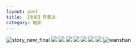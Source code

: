 ```yaml
---
layout: post
title: 【电影】青春派
category: 电影
---
```

![story_new_final](http://rbwl8nwm4.hd-bkt.clouddn.com/img/story_new_final_0322.png)
![](http://rbwl8nwm4.hd-bkt.clouddn.com/img/youth-pai-220325-1.png)
![](http://rbwl8nwm4.hd-bkt.clouddn.com/img/youth-pai-220325-2.png)
![](http://rbwl8nwm4.hd-bkt.clouddn.com/img/youth-pai-220325-3.png)
![](http://rbwl8nwm4.hd-bkt.clouddn.com/img/youth-pai-220325-4.png)
![](http://rbwl8nwm4.hd-bkt.clouddn.com/img/youth-pai-220325-5.png)
![](http://rbwl8nwm4.hd-bkt.clouddn.com/img/youth-pai-220325-6.png)
![](http://rbwl8nwm4.hd-bkt.clouddn.com/img/youth-pai-220325-7.JPG)
![wanshan](http://rbwl8nwm4.hd-bkt.clouddn.com/img/wanshan.png)